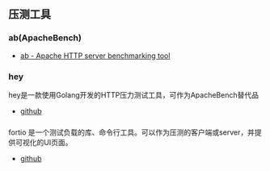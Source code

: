 ## 压测工具
### ab(ApacheBench)
- [ab - Apache HTTP server benchmarking tool](https://httpd.apache.org/docs/2.4/programs/ab.html)

### hey
hey是一款使用Golang开发的HTTP压力测试工具，可作为ApacheBench替代品 

- [github](https://github.com/rakyll/hey)

### 
fortio 是一个测试负载的库、命令行工具。可以作为压测的客户端或server，并提供可视化的UI页面。
- [github](https://github.com/fortio/fortio)
